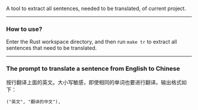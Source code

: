 A tool to extract all sentences, needed to be translated, of current project.

----

### How to use?
Enter the Rust workspace directory, and then run `make tr` to extract all sentences that need to be translated.

----

### The prompt to translate a sentence from English to Chinese
按行翻译上面的英文。大小写敏感，即使相同的单词也要进行翻译。输出格式如下：
 ```
 ("英文", "翻译的中文"),
 ```
